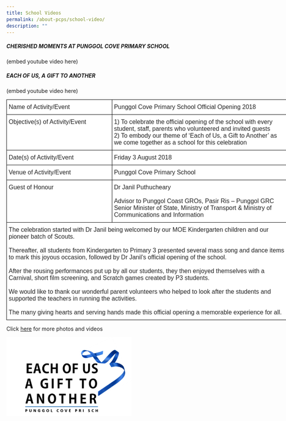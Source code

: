```yaml
---
title: School Videos
permalink: /about-pcps/school-video/
description: ""
---
```

##### CHERISHED MOMENTS AT PUNGGOL COVE PRIMARY SCHOOL

(embed youtube video here)

##### EACH OF US, A GIFT TO ANOTHER

(embed youtube video here)


<style type="text/css">
.tg  {border-collapse:collapse;border-spacing:0;margin:0px auto;}
.tg td{border-color:black;border-style:solid;border-width:1px;font-family:Arial, sans-serif;font-size:14px;
  overflow:hidden;padding:10px 5px;word-break:normal;}
.tg th{border-color:black;border-style:solid;border-width:1px;font-family:Arial, sans-serif;font-size:14px;
  font-weight:normal;overflow:hidden;padding:10px 5px;word-break:normal;}
.tg .tg-g6yu{background-color:#FFF;color:#222;font-size:16px;text-align:left;vertical-align:top}
</style>
<table class="tg" style="undefined;table-layout: fixed; width: 737px">
<colgroup>
<col style="width: 276px">
<col style="width: 461px">
</colgroup>
<tbody>
  <tr>
    <td class="tg-g6yu">Name of Activity/Event</td>
    <td class="tg-g6yu">Punggol Cove Primary School Official Opening 2018</td>
  </tr>
  <tr>
    <td class="tg-g6yu">Objective(s) of Activity/Event</td>
    <td class="tg-g6yu">1)   To celebrate the official opening of the school with every student, staff, parents who volunteered and invited guests<br>2)   To embody our theme of ‘Each of Us, a Gift to Another’ as we come together as a school for this celebration</td>
  </tr>
  <tr>
    <td class="tg-g6yu">Date(s) of Activity/Event</td>
    <td class="tg-g6yu">Friday 3 August 2018</td>
  </tr>
  <tr>
    <td class="tg-g6yu">Venue of Activity/Event</td>
    <td class="tg-g6yu">Punggol Cove Primary School</td>
  </tr>
  <tr>
    <td class="tg-g6yu">Guest of Honour</td>
    <td class="tg-g6yu"><span style="background-color:transparent">Dr Janil Puthucheary</span><br><br>Advisor to Punggol Coast GROs, Pasir Ris – Punggol GRC<br>Senior Minister of State, Ministry of Transport &amp; Ministry of Communications and Information</td>
  </tr>
  <tr>
    <td class="tg-g6yu" colspan="2">The celebration started with Dr Janil being welcomed by our MOE Kindergarten children and our pioneer batch of Scouts.<br><br>Thereafter, all students from Kindergarten to Primary 3 presented several mass song and dance items to mark this joyous occasion, followed by Dr Janil’s official opening of the school.<br><br>After the rousing performances put up by all our students, they then enjoyed themselves with a Carnival, short film screening, and Scratch games created by P3 students.<br><br>We would like to thank our wonderful parent volunteers who helped to look after the students and supported the teachers in running the activities.<br><br>The many giving hearts and serving hands made this official opening a memorable experience for all.</td>
  </tr>
</tbody>
</table>



Click [here](https://www.flickr.com/photos/142848383@N02/albums/72157696081512300) for more photos and videos

<img src="/images/Logo.png" 
     style="width:65%">
